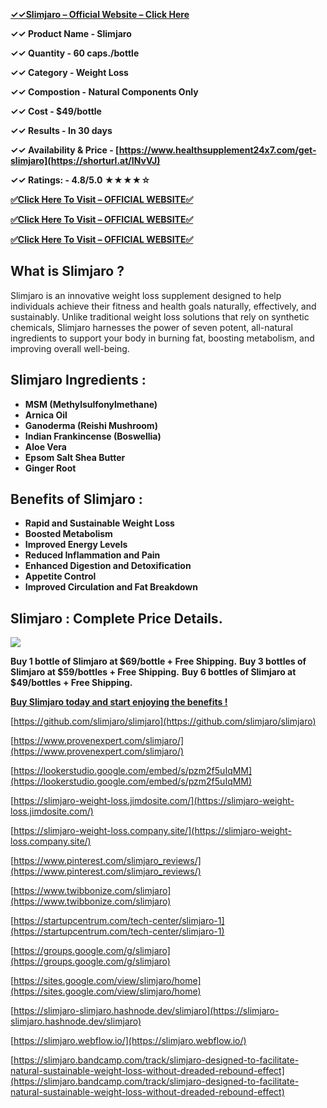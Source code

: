 **[✓✓Slimjaro – Official Website – Click Here](https://shorturl.at/INvVJ)**

**✓✓ Product Name - Slimjaro**

**✓✓ Quantity - 60 caps./bottle**

**✓✓ Category - Weight Loss**

**✓✓ Compostion - Natural Components Only**

**✓✓ Cost - $49/bottle**

**✓✓ Results - In 30 days**

**✓✓ Availability & Price - [https://www.healthsupplement24x7.com/get-slimjaro](https://shorturl.at/INvVJ)**

**✓✓ Ratings: - 4.8/5.0 ★★★★☆**

[**✅Click Here To Visit – OFFICIAL WEBSITE✅**](https://shorturl.at/INvVJ)

[**✅Click Here To Visit – OFFICIAL WEBSITE✅**](https://shorturl.at/INvVJ)

[**✅Click Here To Visit – OFFICIAL WEBSITE✅**](https://shorturl.at/INvVJ)

## **What is Slimjaro ?**

Slimjaro is an innovative weight loss supplement designed to help individuals achieve their fitness and health goals naturally, effectively, and sustainably. Unlike traditional weight loss solutions that rely on synthetic chemicals, Slimjaro harnesses the power of seven potent, all-natural ingredients to support your body in burning fat, boosting metabolism, and improving overall well-being.

## **Slimjaro Ingredients :**

- **MSM (Methylsulfonylmethane)**
- **Arnica Oil**
- **Ganoderma (Reishi Mushroom)**
- **Indian Frankincense (Boswellia)**
- **Aloe Vera**
- **Epsom Salt Shea Butter**
- **Ginger Root**

## **Benefits of Slimjaro :**

- **Rapid and Sustainable Weight Loss**
- **Boosted Metabolism**
- **Improved Energy Levels**
- **Reduced Inflammation and Pain**
- **Enhanced Digestion and Detoxification**
- **Appetite Control**
- **Improved Circulation and Fat Breakdown**

## **Slimjaro : Complete Price Details.**

**[![](https://blogger.googleusercontent.com/img/b/R29vZ2xl/AVvXsEgBVcyURdGgC-nmcQia9B6Lh1_XHEm-c9PljJG_3zyKSrSHWgucxs3Ef4JHWTkIVv_Q8kyCC4dfUHcq5dJaqatB9ZuhrYjt2QaXphrddqk03UhpVPCoSpkR4X5PYUdWbd1mdr5NAyGpGhgfqCQyNqu_HKkiyvsFAZapVhp0kH8obP0DB6yw6T-idKxvIp1l/w640-h584/Slimjaro%20Price.png)](https://shorturl.at/INvVJ)**

**Buy 1 bottle of Slimjaro at $69/bottle + Free Shipping.**
**Buy 3 bottles of Slimjaro at $59/bottles + Free Shipping.**
**Buy 6 bottles of Slimjaro at $49/bottles + Free Shipping.**

[**Buy Slimjaro today and start enjoying the benefits !**](https://shorturl.at/INvVJ)

[https://github.com/slimjaro/slimjaro](https://github.com/slimjaro/slimjaro)

[https://www.provenexpert.com/slimjaro/](https://www.provenexpert.com/slimjaro/)

[https://lookerstudio.google.com/embed/s/pzm2f5uIqMM](https://lookerstudio.google.com/embed/s/pzm2f5uIqMM)

[https://slimjaro-weight-loss.jimdosite.com/](https://slimjaro-weight-loss.jimdosite.com/)

[https://slimjaro-weight-loss.company.site/](https://slimjaro-weight-loss.company.site/)

[https://www.pinterest.com/slimjaro_reviews/](https://www.pinterest.com/slimjaro_reviews/)

[https://www.twibbonize.com/slimjaro](https://www.twibbonize.com/slimjaro)

[https://startupcentrum.com/tech-center/slimjaro-1](https://startupcentrum.com/tech-center/slimjaro-1)

[https://groups.google.com/g/slimjaro](https://groups.google.com/g/slimjaro)

[https://sites.google.com/view/slimjaro/home](https://sites.google.com/view/slimjaro/home)

[https://slimjaro-slimjaro.hashnode.dev/slimjaro](https://slimjaro-slimjaro.hashnode.dev/slimjaro)

[https://slimjaro.webflow.io/](https://slimjaro.webflow.io/)

[https://slimjaro.bandcamp.com/track/slimjaro-designed-to-facilitate-natural-sustainable-weight-loss-without-dreaded-rebound-effect](https://slimjaro.bandcamp.com/track/slimjaro-designed-to-facilitate-natural-sustainable-weight-loss-without-dreaded-rebound-effect)
